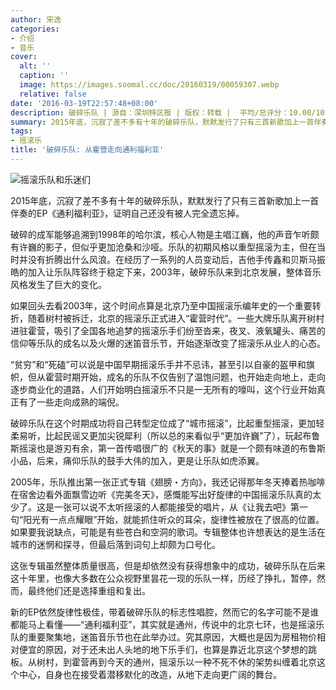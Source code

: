 ```yaml
---
author: 宋逸
categories:
- 介绍
- 音乐
cover:
  alt: ''
  caption: ''
  image: https://images.soomal.cc/doc/20160319/00059307.webp
  relative: false
date: '2016-03-19T22:57:48+08:00'
description: 破碎乐队 | 源自：深圳特区报 | 版权：转载 |  平均/总评分：10.00/10
summary: 2015年底，沉寂了差不多有十年的破碎乐队，默默发行了只有三首新歌加上一首伴奏的EP《通利福利亚》，证明自己还没有被人完全遗忘掉。破碎的成军能够追溯到1998年的哈尔滨，核心人物是主唱江巍，他的声音乍听颇有许巍的影子，但似乎更加沧桑和沙哑……
tags:
- 摇滚乐
title: '破碎乐队: 从霍营走向通利福利亚'
---
```


![摇滚乐队和乐迷们](https://images.soomal.cc/doc/20160319/00059307.webp)





2015年底，沉寂了差不多有十年的破碎乐队，默默发行了只有三首新歌加上一首伴奏的EP《通利福利亚》，证明自己还没有被人完全遗忘掉。

破碎的成军能够追溯到1998年的哈尔滨，核心人物是主唱江巍，他的声音乍听颇有许巍的影子，但似乎更加沧桑和沙哑。乐队的初期风格以重型摇滚为主，但在当时并没有折腾出什么风浪。在经历了一系列的人员变动后，吉他手传鑫和贝斯马振皓的加入让乐队阵容终于稳定下来，2003年，破碎乐队来到北京发展，整体音乐风格发生了巨大的变化。

如果回头去看2003年，这个时间点算是北京乃至中国摇滚乐编年史的一个重要转折，随着树村被拆迁，北京的摇滚乐正式进入“霍营时代”。一些大牌乐队离开树村进驻霍营，吸引了全国各地追梦的摇滚乐手们纷至沓来，夜叉、液氧罐头、痛苦的信仰等乐队的成名以及火爆的迷笛音乐节，开始逐渐改变了摇滚乐从业人的心态。

“贫穷”和“死磕”可以说是中国早期摇滚乐手并不忌讳，甚至引以自豪的盔甲和旗帜，但从霍营时期开始，成名的乐队不仅告别了温饱问题，也开始走向地上，走向逐步商业化的道路，人们开始明白摇滚乐不只是一无所有的嚎叫，这个行业开始真正有了一些走向成熟的端倪。

破碎乐队在这个时期成功将自己转型定位成了“城市摇滚”，比起重型摇滚，更加轻柔易听，比起民谣又更加尖锐犀利（所以总的来看似乎“更加许巍”了），玩起布鲁斯摇滚也是游刃有余，第一首传唱很广的《秋天的事》就是一个颇有味道的布鲁斯小品，后来，痛仰乐队的鼓手大伟的加入，更是让乐队如虎添翼。

2005年，乐队推出第一张正式专辑《翅膀・方向》，我还记得那年冬天捧着热咖啡在宿舍边看外面飘雪边听《完美冬天》，感慨能写出好旋律的中国摇滚乐队真的太少了。这是一张可以说不太听摇滚的人都能接受的唱片，从《让我去吧》第一句“阳光有一点点耀眼”开始，就能抓住听众的耳朵，旋律性被放在了很高的位置。如果要我说缺点，可能是有些苍白和空洞的歌词。专辑整体也许想表达的是生活在城市的迷惘和探寻，但最后落到词句上却颇为口号化。

这张专辑虽然整体质量很高，但是却依然没有获得想象中的成功，破碎乐队在后来这十年里，也像大多数在公众视野里昙花一现的乐队一样，历经了挣扎，暂停，然而，最终他们还是选择重组和复出。

新的EP依然旋律性极佳，带着破碎乐队的标志性唱腔，然而它的名字可能不是谁都能马上看懂――“通利福利亚”，其实就是通州，传说中的北京七环，也是摇滚乐队的重要聚集地，迷笛音乐节也在此举办过。究其原因，大概也是因为房租物价相对便宜的原因，对于还未出人头地的地下乐手们，也算是靠近北京这个梦想的跳板。从树村，到霍营再到今天的通州，摇滚乐以一种不死不休的架势纠缠着北京这个中心，自身也在接受着潜移默化的改造，从地下走向更广阔的舞台。